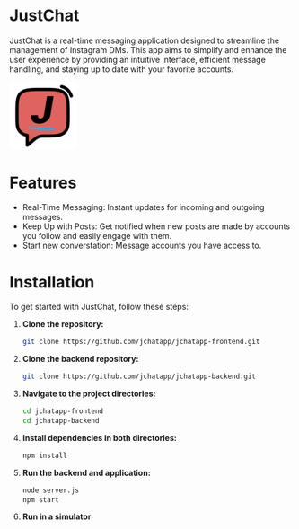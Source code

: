 <h1>JustChat</h1>
<p>JustChat is a real-time messaging application designed to streamline the management of Instagram DMs. This app aims to simplify and enhance the user experience by providing an intuitive interface, efficient message handling, and staying up to date with your favorite accounts.</p>
<img src="/demo/logo.png" width=120>

<h1>Features</h1>
<ul>
  <li>Real-Time Messaging: Instant updates for incoming and outgoing messages.</li>
  <li>Keep Up with Posts: Get notified when new posts are made by accounts you follow and easily engage with them. </li>
  <li>Start new converstation: Message accounts you have access to.</li>
</ul>

<h1>Installation</h1>
To get started with JustChat, follow these steps:

1. **Clone the repository:**
   ```bash
   git clone https://github.com/jchatapp/jchatapp-frontend.git
2. **Clone the backend repository:**
   ```bash
   git clone https://github.com/jchatapp/jchatapp-backend.git
3. **Navigate to the project directories:**
   ```bash
   cd jchatapp-frontend
   cd jchatapp-backend
4. **Install dependencies in both directories:**
   ```bash
   npm install
5. **Run the backend and application:**
   ```bash
   node server.js
   npm start
6. **Run in a simulator**
   
